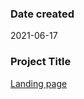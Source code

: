 ### Date created

2021-06-17

### Project Title

[Landing page](https://alexaac.github.io/landing-page)
